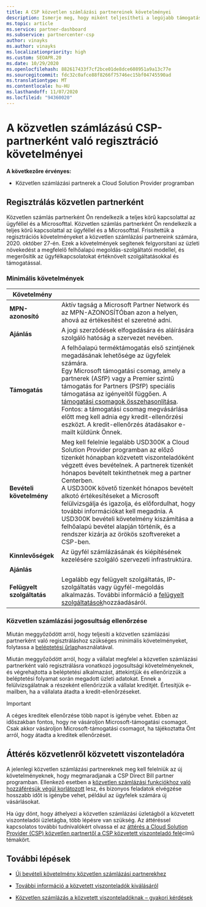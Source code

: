 ```yaml
---
title: A CSP közvetlen számlázási partnereinek követelményei
description: Ismerje meg, hogy miként teljesítheti a legújabb támogatási és szolgáltatási követelményeket, hogy az Microsoft Cloud Solution Provider (CSP) program közvetlen számlázási partnere legyen.
ms.topic: article
ms.service: partner-dashboard
ms.subservice: partnercenter-csp
author: vinayks
ms.author: vinayks
ms.localizationpriority: high
ms.custom: SEOAPR.20
ms.date: 10/29/2020
ms.openlocfilehash: 882617433f7cf2bce01de8dce608951a9a13c77e
ms.sourcegitcommit: fdc32c0afce88f8266f75746ec15bf04745590ad
ms.translationtype: MT
ms.contentlocale: hu-HU
ms.lasthandoff: 11/07/2020
ms.locfileid: "94360020"
---
```

# <a name="requirements-to-enroll-as-a-csp-direct-bill-partner"></a>A közvetlen számlázású CSP-partnerként való regisztráció követelményei

**A következőre érvényes:**

- Közvetlen számlázási partnerek a Cloud Solution Provider programban

## <a name="enroll-as-a-direct-partner"></a>Regisztrálás közvetlen partnerként

Közvetlen számlás partnerként Ön rendelkezik a teljes körű kapcsolattal az ügyféllel és a Microsofttal. Közvetlen számlás partnerként Ön rendelkezik a teljes körű kapcsolattal az ügyféllel és a Microsofttal. Frissítettük a regisztrációs követelményeket a közvetlen számlázási partnereink számára, 2020. október 27-én. Ezek a követelmények segítenek felgyorsítani az üzleti növekedést a megfelelő felhőalapú megoldás-szolgáltatói modellel, és megerősítik az ügyfélkapcsolatokat értéknövelt szolgáltatásokkal és támogatással.  

### <a name="minimum-requirements"></a>Minimális követelmények

|**Követelmény**|                |
|--------------------------------|--------------------------------------------------------------|
|**MPN-azonosító**   |Aktív tagság a Microsoft Partner Network és az MPN-AZONOSÍTÓban azon a helyen, ahová az értékesítést el szeretné adni.   |
|**Ajánlás**   |A jogi szerződések elfogadására és aláírására szolgáló hatóság a szervezet nevében.|
|**Támogatás**   |A felhőalapú terméktámogatás első szintjének megadásának lehetősége az ügyfelek számára. <br/>Egy Microsoft támogatási csomag, amely a partnerek (ASfP) vagy a Premier szintű támogatás for Partners (PSfP) speciális támogatása az igényeitől függően. A [támogatási csomagok összehasonlítása](https://partner.microsoft.com/support/partnersupport).<br/>Fontos: a támogatási csomag megvásárlása előtt meg kell adnia egy kredit-ellenőrzési eszközt. A kredit-ellenőrzés átadásakor e-mailt küldünk Önnek. |
|**Bevételi követelmény**|Meg kell felelnie legalább USD300K a Cloud Solution Provider programban az előző tizenkét hónapban közvetett viszonteladóként végzett éves bevételnek. A partnerek tizenkét hónapos bevételt tekinthetnek meg a partner Centerben.<br/>A USD300K követő tizenkét hónapos bevételt alkotó értékesítéseket a Microsoft felülvizsgálja és igazolja, és előfordulhat, hogy további információkat kell megadnia. A USD300K bevételi követelmény kiszámítása a felhőalapú bevétel alapján történik, és a rendszer kizárja az örökös szoftvereket a CSP-ben.|
|**Kinnlevőségek** |Az ügyfél számlázásának és kiépítésének kezelésére szolgáló szervezeti infrastruktúra.|
|**Ajánlás**|             |
|**Felügyelt szolgáltatás**   |Legalább egy felügyelt szolgáltatás, IP-szolgáltatás vagy ügyfél-megoldás alkalmazás. További információ a [felügyelt szolgáltatások](https://partner.microsoft.com/business-opportunities/managed-services-provider)hozzáadásáról.|


### <a name="verify-direct-bill-eligibility"></a>Közvetlen számlázási jogosultság ellenőrzése

Miután meggyőződött arról, hogy teljesíti a közvetlen számlázási partnerként való regisztráláshoz szükséges minimális követelményeket, folytassa a [beléptetési űrlap](https://partner.microsoft.com/pcv/register/joinnow/enrollmentwelcome/Reseller/migrate?cloudInstance=Global)használatával.

Miután meggyőződött arról, hogy a vállalat megfelel a közvetlen számlázási partnerként való regisztrálásra vonatkozó jogosultsági követelményeknek, és végrehajtotta a beléptetési alkalmazást, áttekintjük és ellenőrizzük a beléptetési folyamat során megadott üzleti adatokat. Ennek a felülvizsgálatnak a részeként ellenőrizzük a vállalat kreditjét. Értesítjük e-mailben, ha a vállalata átadta a kredit-ellenőrzéseket.
>[!IMPORTANT]
>A céges kreditek ellenőrzése több napot is igénybe vehet. Ebben az időszakban fontos, hogy ne vásároljon Microsoft-támogatási csomagot. Csak akkor vásároljon Microsoft-támogatási csomagot, ha tájékoztatta Önt arról, hogy átadta a kreditek ellenőrzését.

## <a name="transition-from-direct-to-indirect-reseller"></a>Áttérés közvetlenről közvetett viszonteladóra

A jelenlegi közvetlen számlázási partnereknek meg kell felelniük az új követelményeknek, hogy megmaradjanak a CSP Direct Bill partner programban. Ellenkező esetben a [közvetlen számlázási funkciókhoz való hozzáférésük végül korlátozott](restricted-direct-bill-capabilities.md) lesz, és bizonyos feladatok elvégzése hosszabb időt is igénybe vehet, például az ügyfelek számára új vásárlásokat.

Ha úgy dönt, hogy áthelyezi a közvetlen számlázási üzletágból a közvetett viszonteladói üzletágba, több lépésre van szükség. Az áttéréssel kapcsolatos további tudnivalókért olvassa el az [áttérés a Cloud Solution Provider (CSP) közvetlen partnertől a CSP közvetett viszonteladó felé](transition-direct-to-indirect.md)című témakört.

## <a name="next-steps"></a>További lépések

- [Új bevételi követelmény közvetlen számlázási partnerekhez](./announcements/2020-october.md#13)
 

- [További információ a közvetett viszonteladók kiválásáról](https://assetsprod.microsoft.com/csp-directbill-to-indirect-transition.pdf)

- [Közvetlen számlázás a közvetett viszonteladóknak – gyakori kérdések](https://assetsprod.microsoft.com/mpn/direct-bill-partner-faq.pdf)